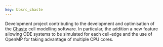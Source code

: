 ```yaml
---
key: bbsrc_chaste
---
```


Development project contributing to the development and optimisation of the [Chaste](https://www.cs.ox.ac.uk/chaste/cell_based_index.html) cell modelling software. In particular, the addition a new feature allowing ODE systems to be simulated for each cell-edge and the use of OpenMP for taking advantage of multiple CPU cores.
